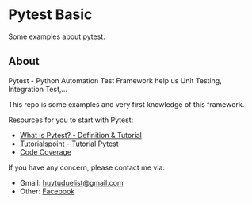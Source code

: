 # Pytest Basic

Some examples about pytest.

## About

Pytest - Python Automation Test Framework help us Unit Testing, Integration Test,... 

This repo is some examples and very first knowledge of this framework.

Resources for you to start with Pytest:

- [What is Pytest? - Definition & Tutorial](https://www.guru99.com/pytest-tutorial.html)
- [Tutorialspoint - Tutorial Pytest](https://www.tutorialspoint.com/pytest/index.htm)
- [Code Coverage](https://improveandrepeat.com/2021/01/python-friday-53-code-coverage-for-pytest/)

If you have any concern, please contact me via:

- Gmail: huytuduelist@gmail.com
- Other: [Facebook](https://www.facebook.com/pororo1001)


